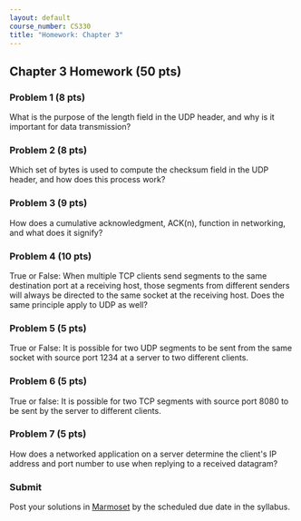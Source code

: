 ```yaml
---
layout: default
course_number: CS330
title: "Homework: Chapter 3"
---
```


## Chapter 3 Homework (50 pts)

### Problem 1 (8 pts)
What is the purpose of the length field in the UDP header, and why is it important for data transmission?

### Problem 2 (8 pts)
Which set of bytes is used to compute the checksum field in the UDP header, and how does this process work?

### Problem 3 (9 pts)
How does a cumulative acknowledgment, ACK(n), function in networking, and what does it signify?

### Problem 4 (10 pts)
True or False: When multiple TCP clients send segments to the same destination port at a receiving host, those segments from different senders will always be directed to the same socket at the receiving host. Does the same principle apply to UDP as well?

### Problem 5 (5 pts)
True or False: It is possible for two UDP segments to be sent from the same socket with source port 1234 at a server to two different clients. 

### Problem 6 (5 pts)
True or false: It is possible for two TCP segments with source port 8080 to be sent by the server to different clients.

### Problem 7 (5 pts)
How does a networked application on a server determine the client's IP address and port number to use when replying to a received datagram?

### Submit

Post your solutions in [Marmoset](https://cs.ycp.edu/marmoset) by the scheduled due date in the syllabus.


